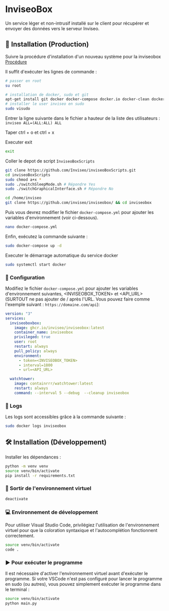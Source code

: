 # InviseoBox

Un service léger et non-intrusif installé sur le client pour récupérer et envoyer des données vers le serveur Inviseo.

## 🚀 Installation (Production)

Suivre la procédure d'installation d'un nouveau système pour la inviseobox [Procédure](./procedure_installation_inviseobox.md)

Il suffit d'exécuter les lignes de commande :

```bash
# passer en root
su root
```

```bash
# installation de docker, sudo et git
apt-get install git docker docker-compose docker.io docker-clean docker-doc docker-registry docker sudo -y
# installer le user inviseo en sudo
sudo visudo
```

Entrer la ligne suivante dans le fichier a hauteur de la liste des utilisateurs : 
`inviseo ALL=(ALL:ALL) ALL`

Taper ctrl + o et ctrl + x

Executer exit

```bash
exit
```

Coller le depot de script `InviseoBoxScripts`

```bash
git clone https://github.com/Inviseo/inviseoBoxScripts.git
cd inviseoBoxScripts
sudo chmod a+x *
sudo ./switchSleepMode.sh # Répondre Yes
sudo ./switchGraphicalInterface.sh # Répondre No
```

```bash
cd /home/inviseo
git clone https://github.com/inviseo/inviseobox/ && cd inviseobox
```

Puis vous devrez modifier le fichier `docker-compose.yml` pour ajouter les variables d'environnement (voir ci-dessous).
```bash
nano docker-compose.yml
```

Enfin, exécutez la commande suivante :
```bash
sudo docker-compose up -d
```

Executer le démarrage automatique du service docker

```bash
sudo systemctl start docker
```

### 📝 Configuration

Modifiez le fichier `docker-compose.yml` pour ajouter les variables d'environnement suivantes, \<INVISEOBOX_TOKEN> et \<API_URL> (SURTOUT ne pas ajouter de / après l'URL. Vous pouvez faire comme l'exemple suivant : ``https://domaine.com/api``):

```yaml
version: "3"
services:
  inviseoboxbox:
    image: ghcr.io/inviseo/inviseobox:latest
    container_name: inviseobox
    privileged: true
    user: root
    restart: always
    pull_policy: always
    environment:
      - token=<INVISEOBOX_TOKEN>
      - interval=1800
      - url=<API_URL>

  watchtower:
    image: containrrr/watchtower:latest
    restart: always
    command: --interval 5 --debug  --cleanup inviseobox
```

### 📝 Logs

Les logs sont accessibles grâce à la commande suivante :

```bash
sudo docker logs inviseobox
```

## 🛠️ Installation (Développement)

Installer les dépendances :

```bash
python -m venv venv
source venv/bin/activate
pip install -r requirements.txt
```

### 🔌 Sortir de l'environnement virtuel

```bash
deactivate
```

### 💻 Environnement de développement

Pour utiliser Visual Studio Code, privilégiez l'utilisation de l'environnement virtuel pour que la coloration syntaxique et l'autocomplétion fonctionnent correctement.

```bash
source venv/bin/activate
code .
```

### ▶️ Pour exécuter le programme

Il est nécessaire d'activer l'environnement virtuel avant d'exécuter le programme. Si votre VSCode n'est pas configuré pour lancer le programme en sudo (ou autres), vous pouvez simplement exécuter le programme dans le terminal :

```bash
source venv/bin/activate
python main.py
```
